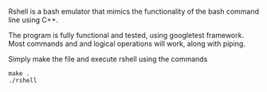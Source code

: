 Rshell is a bash emulator that mimics the functionality of the bash command line using C++.

The program is fully functional and tested, using googletest framework. Most commands and and logical operations will work, along with piping.

Simply make the file and execute rshell using the commands

```
make .
./rshell
```

